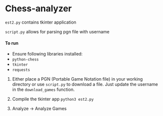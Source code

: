 # Chess-analyzer
`est2.py` contains tkinter application

`script.py` allows for parsing pgn file with username


#### To run

* Ensure following libraries installed:
* `python-chess`
* `tkinter`
* `requests`


1. Either place a PGN (Portable Game Notation file) in your working directory or use `script.py` to download a file. Just update the username in the `download_games` function. 

2. Compile the tkinter app `python3 est2.py`

3. Analyze -> Analyze Games

